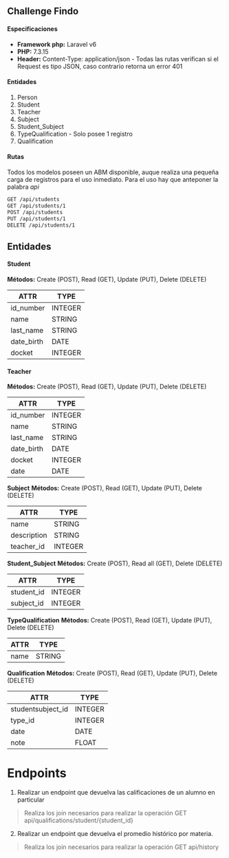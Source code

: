 ## Challenge Findo

#### Especificaciones
- **Framework php:** Laravel v6
- **PHP:** 7.3.15
- **Header:** Content-Type: application/json - Todas las rutas verifican si el Request es tipo JSON, caso contrario retorna un error 401

#### Entidades
1. Person
2. Student
3. Teacher
4. Subject
5. Student_Subject
6. TypeQualification - Solo posee 1 registro
7. Qualification

#### Rutas
Todos los modelos poseen un ABM disponible, auque realiza una pequeña carga de registros para el uso inmediato. Para el uso hay que anteponer la palabra *api*
```sh
GET /api/students
GET /api/students/1
POST /api/students
PUT /api/students/1
DELETE /api/students/1
```

## Entidades
#### Student
**Métodos:** Create (POST), Read (GET), Update (PUT), Delete (DELETE)

| ATTR | TYPE |
| ------ | ------ |
| id_number | INTEGER |
| name | STRING |
| last_name | STRING |
| date_birth | DATE |
| docket | INTEGER |

#### Teacher
**Métodos:** Create (POST), Read (GET), Update (PUT), Delete (DELETE)

| ATTR | TYPE |
| ------ | ------ |
| id_number | INTEGER |
| name | STRING |
| last_name | STRING |
| date_birth | DATE |
| docket | INTEGER |
| date | DATE |

**Subject**
**Métodos:** Create (POST), Read (GET), Update (PUT), Delete (DELETE)

| ATTR | TYPE |
| ------ | ------ |
| name | STRING |
| description | STRING |
| teacher_id | INTEGER |

**Student_Subject**
**Métodos:** Create (POST), Read all (GET), Delete (DELETE)

| ATTR | TYPE |
| ------ | ------ |
| student_id | INTEGER |
| subject_id | INTEGER |

**TypeQualification**
**Métodos:** Create (POST), Read (GET), Update (PUT), Delete (DELETE)

| ATTR | TYPE |
| ------ | ------ |
| name | STRING |

**Qualification**
**Métodos:** Create (POST), Read (GET), Update (PUT), Delete (DELETE)

| ATTR | TYPE |
| ------ | ------ |
| studentsubject_id | INTEGER |
| type_id | INTEGER |
| date | DATE |
| note | FLOAT |


# Endpoints
1. Realizar un endpoint que devuelva las calificaciones de un alumno en
particular
> Realiza los join necesarios para realizar la operación
> GET api/qualifications/student/{student_id}
2. Realizar un endpoint que devuelva el promedio histórico por materia.
> Realiza los join necesarios para realizar la operación
> GET api/history